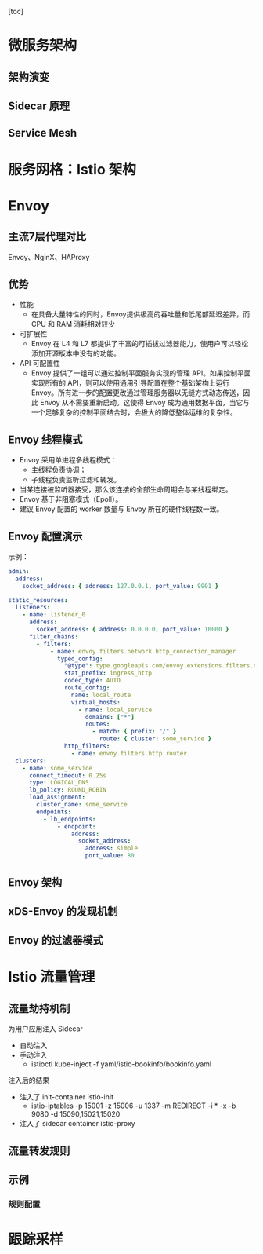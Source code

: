 [toc]

# 微服务架构
## 架构演变


## Sidecar 原理






## Service Mesh






# 服务网格：Istio 架构









# Envoy
## 主流7层代理对比
Envoy、NginX、HAProxy

## 优势

* 性能
  * 在具备大量特性的同时，Envoy提供极高的吞吐量和低尾部延迟差异，而 CPU 和 RAM 消耗相对较少
* 可扩展性
  * Envoy 在 L4 和 L7 都提供了丰富的可插拔过滤器能力，使用户可以轻松添加开源版本中没有的功能。
* API 可配置性
  * Envoy 提供了一组可以通过控制平面服务实现的管理 API。如果控制平面实现所有的 API，则可以使用通用引导配置在整个基础架构上运行 Envoy。所有进一步的配置更改通过管理服务器以无缝方式动态传送，因此 Envoy 从不需要重新启动。这使得 Envoy 成为通用数据平面，当它与一个足够复杂的控制平面结合时，会极大的降低整体运维的复杂性。



## Envoy 线程模式
* Envoy 采用单进程多线程模式：
  * 主线程负责协调；
  * 子线程负责监听过滤和转发。
* 当某连接被监听器接受，那么该连接的全部生命周期会与某线程绑定。
* Envoy 基于非阻塞模式（Epoll）。
* 建议 Envoy 配置的 worker 数量与 Envoy 所在的硬件线程数一致。



## Envoy 配置演示

示例：
```yaml
admin:
  address:
    socket_address: { address: 127.0.0.1, port_value: 9901 }

static_resources:
  listeners:
    - name: listener_0
      address:
        socket_address: { address: 0.0.0.0, port_value: 10000 }
      filter_chains:
        - filters:
            - name: envoy.filters.network.http_connection_manager
              typed_config:
                "@type": type.googleapis.com/envoy.extensions.filters.network.http_connection_manager.v3.HttpConnectionManager
                stat_prefix: ingress_http
                codec_type: AUTO
                route_config:
                  name: local_route
                  virtual_hosts:
                    - name: local_service
                      domains: ["*"]
                      routes:
                        - match: { prefix: "/" }
                          route: { cluster: some_service }
                http_filters:
                  - name: envoy.filters.http.router
  clusters:
    - name: some_service
      connect_timeout: 0.25s
      type: LOGICAL_DNS
      lb_policy: ROUND_ROBIN
      load_assignment:
        cluster_name: some_service
        endpoints:
          - lb_endpoints:
              - endpoint:
                  address:
                    socket_address:
                      address: simple
                      port_value: 80
```




## Envoy 架构


## xDS-Envoy 的发现机制



## Envoy 的过滤器模式







# Istio 流量管理

## 流量劫持机制
为用户应用注入 Sidecar
* 自动注入
* 手动注入
  * istioctl kube-inject -f yaml/istio-bookinfo/bookinfo.yaml


注入后的结果
* 注入了 init-container istio-init
  * istio-iptables -p 15001 -z 15006 -u 1337 -m REDIRECT -i * -x -b 9080 -d 15090,15021,15020
* 注入了 sidecar container istio-proxy


## 流量转发规则




## 示例
### 规则配置







# 跟踪采样